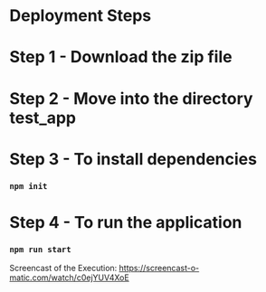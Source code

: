 # Deployment Steps

# Step 1 - Download the zip file
# Step 2 - Move into the directory test_app
# Step 3 - To install dependencies
### `npm init`

# Step 4 - To run the application
### `npm run start`


Screencast of the Execution: https://screencast-o-matic.com/watch/c0ejYUV4XoE
